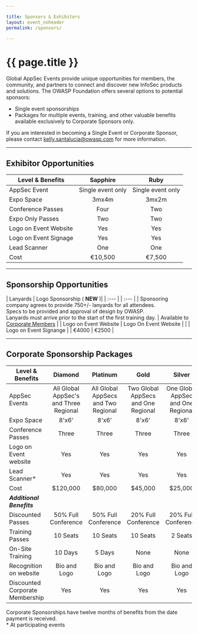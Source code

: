 ```yaml
---

title: Sponsors & Exhibitors
layout: event_noheader
permalink: /sponsors/

---
```


# {{ page.title }}

Global AppSec Events provide unique opportunities for members, the community, and partners to connect and discover new InfoSec products and solutions. The OWASP Foundation offers several options to potential sponsors:

* Single event sponsorships
* Packages for multiple events, training, and other valuable benefits available exclusively to Corporate Sponsors only. 

If you are interested in becoming a Single Event or Corporate Sponsor, please contact 
[kelly.santalucia@owasp.com](mailto:kelly.santalucia@owasp.com?subject=Sponsorship%20Interest) for more information.

---
## Exhibitor Opportunities

| Level & Benefits |  Sapphire | Ruby |
| ----- | :-----: | :-----: | 
| AppSec Event | Single event only | Single event only |
| Expo Space | 3mx4m | 3mx2m |
| Conference Passes | Four  | Two  | 
| Expo Only Passes | Two | Two |
| Logo on Event Website | Yes | Yes |
| Logo on Event Signage | Yes | Yes |
| Lead Scanner | One | One |
| Cost | €10,500 | €7,500 |

---
## Sponsorship Opportunities

| Lanyards | Logo Sponsorship ( **NEW** )|
| :--- | | :--- |
| Sponsoring company agrees to provide 750+/- lanyards for all attendees. <br> Specs to be provided and approval of design by OWASP. <br>  Lanyards must arrive prior to the start of the first training day. | Available to [Corporate Members](https://www.owasp.org/index.php/Corporate_Membership) |
| Logo on Event Website | Logo On Event Website |
|  | Logo on Event Signange |
| €4000 | €2500 |

---
## Corporate Sponsorship Packages

| Level & Benefits | Diamond | Platinum | Gold | Silver |
| ----- | :-----: | :-----: | :-----: | :-----: |
| AppSec Events | All Global AppSec's and Three Regional | All Global AppSecs and Two Regional | Two Global AppSecs and One Regional | One Global AppSec and One Regional |
| Expo Space | 8'x6'| 8'x6'| 8'x6'| 8'x6'|
| Conference Passes | Three  | Three  | Three  | Three  | 
| Logo on Event website | Yes | Yes | Yes | Yes |
| Lead Scanner* | Yes | Yes | Yes | Yes |
| Cost | $120,000 | $80,000 | $45,000 | $25,000 |
| ***Additional Benefits*** | | | |
| Discounted Passes | 50% Full Conference | 50% Full Conference | 20% Full Conference | 20% Full Conference |
| Training Passes | 10 Seats |10 Seats |10 Seats |2 Seats |
| On-Site Training | 10 Days | 5 Days | None| None |
| Recognition on website | Bio and Logo | Bio and Logo | Bio and Logo | Bio and Logo |
| Discounted Corporate Membership | Yes | Yes | Yes | Yes |

Corporate Sponsorships have twelve months of benefits from the date payment is received.  
    * At participating events